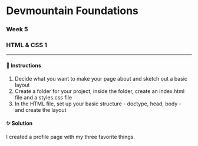# Devmountain Foundations
### Week 5
### HTML & CSS 1

---

#### :dart: Instructions
1. Decide what you want to make your page about and sketch out a basic layout
2. Create a folder for your project, inside the folder, create an index.html file and a styles.css file
3. In the HTML file, set up your basic structure - doctype, head, body - and create the layout

#### :sparkles: Solution
I created a profile page with my three favorite things.
